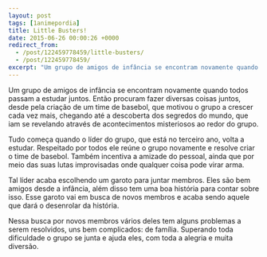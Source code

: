 ```yaml
---
layout: post
tags: [1animepordia]
title: Little Busters!
date: 2015-06-26 00:00:26 +0000
redirect_from:
  - /post/122459778459/little-busters/
  - /post/122459778459/
excerpt: "Um grupo de amigos de infância se encontram novamente quando todos passam a estudar juntos. Então procuram fazer diversas coisas juntos, desde pela criação de um time de basebol, que motivou o grupo a crescer cada vez mais, chegando até a descoberta dos segredos do mundo, que iam se revelando através de acontecimentos misteriosos ao redor do grupo."
---
```


Um grupo de amigos de infância se encontram novamente quando todos
passam a estudar juntos. Então procuram fazer diversas coisas juntos,
desde pela criação de um time de basebol, que motivou o grupo a crescer
cada vez mais, chegando até a descoberta dos segredos do mundo, que iam
se revelando através de acontecimentos misteriosos ao redor do grupo.

Tudo começa quando o líder do grupo, que está no terceiro ano, volta a
estudar. Respeitado por todos ele reúne o grupo novamente e resolve
criar o time de basebol. Também incentiva a amizade do pessoal, ainda
que por meio das suas lutas improvisadas onde qualquer coisa pode virar
arma.

Tal líder acaba escolhendo um garoto para juntar membros. Eles são bem
amigos desde a infância, além disso tem uma boa história para contar
sobre isso. Esse garoto vai em busca de novos membros e acaba sendo
aquele que dará o desenrolar da história.

Nessa busca por novos membros vários deles tem alguns problemas a serem
resolvidos, uns bem complicados: de família. Superando toda dificuldade
o grupo se junta e ajuda eles, com toda a alegria e muita diversão.


